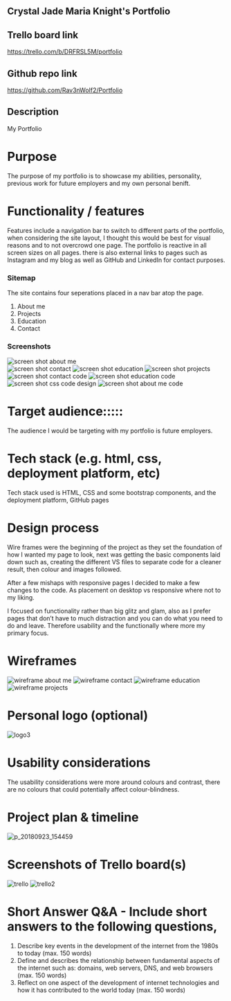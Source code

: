 ## Crystal Jade Maria Knight's Portfolio 

<!-- # Link to portfolio -->


## Trello board link 

https://trello.com/b/DRFRSL5M/portfolio

## Github repo link 
https://github.com/Rav3nWolf2/Portfolio



## Description
My Portfolio



# Purpose
The purpose of my portfolio is to showcase my abilities, personality, previous work for future employers and my own personal benift. 



# Functionality / features
Features include a navigation bar to switch to different parts of the portfolio, when considering the site layout, I thought this would be best for visual reasons and to not overcrowd one page.
The portfolio is reactive in all screen sizes on all pages. 
there is also external links to pages such as Instagram and my blog as well as GitHub and LinkedIn for contact purposes.





### Sitemap

The site contains four seperations placed in a nav bar atop the page.
1. About me
2. Projects
3. Education
4. Contact
 



### Screenshots
![screen shot about me](https://user-images.githubusercontent.com/42673737/45924262-39e5b380-bf3f-11e8-91c4-3b31307d7ce1.PNG)   
![screen shot contact](https://user-images.githubusercontent.com/42673737/45924265-5eda2680-bf3f-11e8-8675-b44992192315.PNG)
![screen shot education](https://user-images.githubusercontent.com/42673737/45924270-7d402200-bf3f-11e8-8e15-e1c9fbd05dca.PNG)
![screen shot projects](https://user-images.githubusercontent.com/42673737/45924272-86c98a00-bf3f-11e8-9954-95fd18e6a380.PNG)   
![screen shot contact code](https://user-images.githubusercontent.com/42673737/45924264-54b82800-bf3f-11e8-86ce-9bc4e6cd9e71.PNG)
![screen shot education code](https://user-images.githubusercontent.com/42673737/45924268-731e2380-bf3f-11e8-8dc2-59bd0a84d64c.PNG)
![screen shot css code design](https://user-images.githubusercontent.com/42673737/45924267-68fc2500-bf3f-11e8-95bb-934682e3eeeb.PNG)
![screen shot about me code](https://user-images.githubusercontent.com/42673737/45924261-2a666a80-bf3f-11e8-902e-ccffd64dbc27.PNG)


# Target audience:::::
The audience I would be targeting with my portfolio is future employers.


# Tech stack (e.g. html, css, deployment platform, etc)
Tech stack used is HTML, CSS and some bootstrap components, and the deployment platform, GitHub pages


# Design process

Wire frames were the beginning of the project as they set the foundation of how I wanted my page to look, next was getting the basic components laid down such as, creating the different VS files to separate code for a cleaner result, then colour and images followed.

After a few mishaps with responsive pages I decided to make a few changes to the code. As placement on desktop vs responsive where not to my liking.

I focused on functionality rather than big glitz and glam, also as I prefer pages that don’t have to much distraction and you can do what you need to do and leave. Therefore usability and the functionally where more my primary focus.


#  Wireframes
![wireframe about me](https://user-images.githubusercontent.com/42673737/45924535-0bb7a200-bf46-11e8-8fa2-9126a75a7256.PNG)
![wireframe contact](https://user-images.githubusercontent.com/42673737/45924541-20943580-bf46-11e8-8b60-3e24a519432a.PNG)
![wireframe education](https://user-images.githubusercontent.com/42673737/45924544-2b4eca80-bf46-11e8-8ba6-cf5b89f3f6d5.PNG)
![wireframe projects](https://user-images.githubusercontent.com/42673737/45924546-330e6f00-bf46-11e8-8274-ef42ca20c332.PNG)


 


# Personal logo (optional)
![logo3](https://user-images.githubusercontent.com/42673737/45924342-0e63c880-bf41-11e8-9f65-7e495a9baab0.gif)



# Usability considerations

The usability considerations were more around colours and contrast, there are no colours that could potentially affect colour-blindness.



# Project plan & timeline
![p_20180923_154459](https://user-images.githubusercontent.com/42673737/45924625-41f62100-bf48-11e8-9597-ed2ea84f8eef.jpg)



# Screenshots of Trello board(s)
![trello](https://user-images.githubusercontent.com/42673737/45924317-76fe7580-bf40-11e8-87d2-5edf49cc0173.PNG)
![trello2](https://user-images.githubusercontent.com/42673737/45924319-85e52800-bf40-11e8-853b-57f6a6c197ff.PNG)



# Short Answer Q&A - Include short answers to the following questions,
1. Describe key events in the development of the internet from the 1980s to today (max. 150 words)
2.  Define and describes the relationship between fundamental aspects of the internet such as: domains, web servers, DNS, and web browsers (max. 150 words)
3.  Reflect on one aspect of the development of internet technologies and how it has contributed to the world today (max. 150 words)
